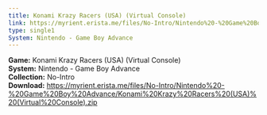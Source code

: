 ```yaml
---
title: Konami Krazy Racers (USA) (Virtual Console)
link: https://myrient.erista.me/files/No-Intro/Nintendo%20-%20Game%20Boy%20Advance/Konami%20Krazy%20Racers%20(USA)%20(Virtual%20Console).zip
type: single1
System: Nintendo - Game Boy Advance
---
```

<b>Game:</b> Konami Krazy Racers (USA) (Virtual Console)<br>
<b>System:</b> Nintendo - Game Boy Advance<br>
<b>Collection:</b> No-Intro<br>
<b>Download:</b> https://myrient.erista.me/files/No-Intro/Nintendo%20-%20Game%20Boy%20Advance/Konami%20Krazy%20Racers%20(USA)%20(Virtual%20Console).zip